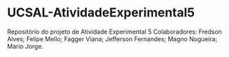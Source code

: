 # UCSAL-AtividadeExperimental5
Repositório do projeto de Atividade Experimental 5
  Colaboradores:
  Fredson Alves;
  Felipe Mello;
  Fagger Viana;
  Jefferson Fernandes;
  Magno Nogueira;
  Mario Jorge.
